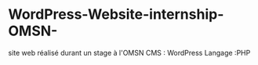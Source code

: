 # WordPress-Website-internship-OMSN-
site web réalisé durant un stage à l'OMSN CMS : WordPress Langage :PHP
